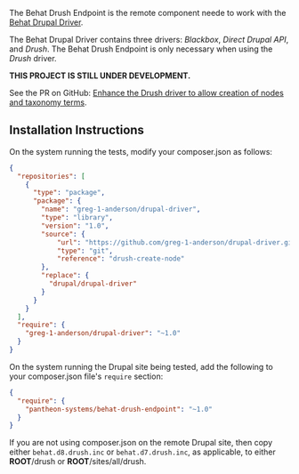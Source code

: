 The Behat Drush Endpoint is the remote component neede to work with the [Behat Drupal Driver](https://github.com/jhedstrom/DrupalDriver).

The Behat Drupal Driver contains three drivers:  *Blackbox*, *Direct Drupal API*, and *Drush*.  The Behat Drush Endpoint is only necessary when using the *Drush* driver.

**THIS PROJECT IS STILL UNDER DEVELOPMENT.**

See the PR on GitHub: [Enhance the Drush driver to allow creation of nodes and taxonomy terms](https://github.com/jhedstrom/DrupalDriver/pull/56).

## Installation Instructions

On the system running the tests, modify your composer.json as follows:
``` json
{
  "repositories": [
    {
      "type": "package",
      "package": {
        "name": "greg-1-anderson/drupal-driver",
        "type": "library",
        "version": "1.0",
        "source": {
            "url": "https://github.com/greg-1-anderson/drupal-driver.git",
            "type": "git",
            "reference": "drush-create-node"
        },
        "replace": {
          "drupal/drupal-driver"
        }
      }
    }
  ],
  "require": {
    "greg-1-anderson/drupal-driver": "~1.0"
  }
}
```
On the system running the Drupal site being tested, add the following to your composer.json file's `require` section:

``` json
{
  "require": {
    "pantheon-systems/behat-drush-endpoint": "~1.0"
  }
}
```
If you are not using composer.json on the remote Drupal site, then copy either `behat.d8.drush.inc` or `behat.d7.drush.inc`, as applicable, to either **__ROOT__**/drush or **__ROOT__**/sites/all/drush.
